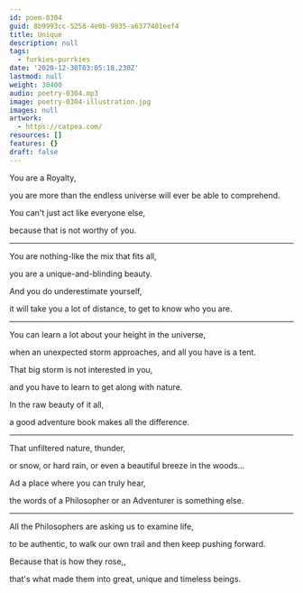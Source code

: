 ```yaml
---
id: poem-0304
guid: 8b9993cc-5258-4e0b-9835-a6377481eef4
title: Unique
description: null
tags:
  - furkies-purrkies
date: '2020-12-30T03:05:18.230Z'
lastmod: null
weight: 30400
audio: poetry-0304.mp3
image: poetry-0304-illustration.jpg
images: null
artwork:
  - https://catpea.com/
resources: []
features: {}
draft: false
---
```


You are a Royalty,

you are more than the endless universe will ever be able to comprehend.

You can't just act like everyone else,

because that is not worthy of you.

---

You are nothing-like the mix that fits all,

you are a unique-and-blinding beauty.

And you do underestimate yourself,

it will take you a lot of distance, to get to know who you are.

---

You can learn a lot about your height in the universe,

when an unexpected storm approaches, and all you have is a tent.

That big storm is not interested in you,

and you have to learn to get along with nature.

In the raw beauty of it all,

a good adventure book makes all the difference.

---

That unfiltered nature, thunder,

or snow, or hard rain, or even a beautiful breeze in the woods...

Ad a place where you can truly hear,

the words of a Philosopher or an Adventurer is something else.

---

All the Philosophers are asking us to examine life,

to be authentic, to walk our own trail and then keep pushing forward.

Because that is how they rose,,

that's what made them into great, unique and timeless beings.
